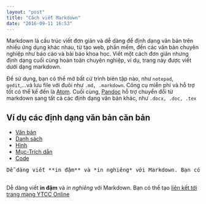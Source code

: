 ```yaml
---
layout: "post"
title: "Cách viết Markdown"
date: "2016-09-11 16:53"
---
```


<script src="/assets/js/application.js"></script>

Markdown là cấu trúc viết đơn giản và dễ dàng để định dạng văn bản trên nhiều ứng dụng khác nhau, từ tạo web, phần mềm, đến các văn bản chuyên nghiệp như báo cáo và bài báo khoa học. Viết một cách đơn giản nhưng định dạng cuối cùng hoàn toàn chuyên nghiệp, ví dụ, trang này được viết dưới dạng markdown.

Để sử dụng, bạn có thể mở bất cứ trình biên tập nào, như `notepad`, `gedit`,...và lưu file với đuôi như `.md, .markdown`. Công cụ miễn phí và hỗ trợ tốt có thể kể đến là [Atom](https://atom.io/). Cuối cùng, [Pandoc](http://pandoc.org/) hỗ trợ chuyển đổi từ markdown sang tất cả các định dạng văn bản khác, như `.docx, .doc, .tex`

## Ví dụ các định dạng văn bản căn bản

<div class="js-toc">

<ul class="example-nav js-examples-nav">
  <li><a href="#" class="selected" data-container-id="example-text">Văn bản</a></li>
  <li><a href="#" data-container-id="example-lists" class="">Danh sách</a></li>
  <li><a href="#" data-container-id="example-images" class="">Hình</a></li>
  <li><a href="#" data-container-id="example-headers" class="">Mục-Trích dẫn</a></li>
  <li><a href="#" data-container-id="example-code" class="">Code</a></li>
  <!-- <li><a href="#" data-container-id="example-extras" class="">Khác</a></li> -->
</ul>

<div class="markdown-example" id="example-text" style="display: block;">
  <pre class="source">Dễ dàng viết **in đậm** và *in nghiêng* với Markdown. Bạn có thể tạo liên kết tới trang [YTCC Online](http://ytecongcong.com)
  </pre>
  <div class="rendered">
  Dễ dàng viết <strong>in đậm</strong> và <em>in nghiêng</em> với Markdown. Bạn có thể tạo <a href="http://ytecongcong.com/">liên kết tới trang mạng YTCC Online</a>
  </div>
</div>

<div class="markdown-example" id="example-lists" style="display: none;">
  <pre class="source">Bạn có thể tạo danh sách đánh số:

  1. Một
  2. Hai
  3. Ba

  Hoặc tạo danh sách không đánh số:

  * Đánh dấu sao ở đầu dòng
  * OK!

  Hoặc cũng có thể dùng,

  - Dấu gạch đầu dòng `-` hoặc `+` cũng được
  - Nếu có mục nhỏ hơn, thêm 2 khoảng trắng phía trước:
    - Như thế này
    - Và thế này
  </pre>
<div class="rendered" markdown="1">
Bạn có thể tạo danh sách đánh số:

1.  Một
2.  Hai
3.  Ba

Hoặc tạo danh sách không đánh số:

*   Đánh dấu sao ở đầu dòng
*   OK!

Hoặc cũng có thể dùng,

*   Gạch đầu dòng cũng được
*   Nếu có mục nhỏ hơn, chỉ cần thêm 2 khoảng trắng trước dấu gạch hoặc dấu sao:
    *   Như thế này
    *   Và thế này
</div>
</div>

<div class="markdown-example" id="example-images" style="display: none;">
<pre class="source">Nếu muốn chèn hình ảnh, copy liên kết tới hình và gõ đơn giản như sau:

![Hình logo](https://dl.dropboxusercontent.com/u/29949485/avatar.png)
</pre>
<div class="rendered" markdown="1">
Nếu muốn chèn hình ảnh, copy liên kết tới hình và gõ đơn giản như sau:

![Hình logo](https://dl.dropboxusercontent.com/u/29949485/avatar.png)
</div>
</div>

<div class="markdown-example" id="example-headers" style="display: none;">
<pre class="source"># Định dạng cấu trúc văn bản

Để định dạng văn bản theo các đề mục khác nhau trong một văn bản, đặt dấu `#` đầu dòng để tạo tiêu đề. Số lượng dấu sao thể hiện mức độ, v.d. hai dấu `##` là mục con của `#`.

### Đây là mục con cấp 3

Có thể dùng dấu `#` từ một đến sáu `######` để thể hiện các cấp của tiêu đề.

Nếu bạn muốn trích một câu nói, văn bản, sử dụng dấu > đầu hàng:

> Khỏe vì nước kiến thiết Quốc Gia. Đoàn thanh niên ta góp tài ba. Tạo nguồn dân sinh mới hùng mạnh trong năm giới. Hợp lực xây hưng thịnh chung nước Nam. Thanh niên ơi, hồn thiêng núi sông đợi chờ! Nơi tay ta toàn dân ngóng trông từng giờ. Mang máu anh hùng ta đừng làm nhơ máu anh hùng. Trai đất Việt phải nêu đèn sáng thế giới soi chung - Hùng Lân
</pre>
<div class="rendered" markdown="1">
# Định dạng cấu trúc văn bản

Để định dạng văn bản theo các đề mục khác nhau trong một văn bản, đặt dấu `#` đầu dòng để tạo tiêu đề. Số lượng dấu sao thể hiện mức độ, v.d. hai dấu `##` là mục con của `#`.

### Đây là mục con cấp 3

Có thể dùng dấu `#` từ một đến sáu `######` để thể hiện các cấp của tiêu đề.

Nếu bạn muốn trích một câu nói, văn bản, sử dụng dấu > đầu hàng:

> Khỏe vì nước kiến thiết Quốc Gia. Đoàn thanh niên ta góp tài ba. Tạo nguồn dân sinh mới hùng mạnh trong năm giới. Hợp lực xây hưng thịnh chung nước Nam. Thanh niên ơi, hồn thiêng núi sông đợi chờ! Nơi tay ta toàn dân ngóng trông từng giờ. Mang máu anh hùng ta đừng làm nhơ máu anh hùng. Trai đất Việt phải nêu đèn sáng thế giới soi chung - Hùng Lân
</div>
</div>

<div class="markdown-example" id="example-code" style="display: none;">
<pre class="source">
Có nhiều cách khác nhau để định dạng code. Nếu viết code trên cùng dòng, chỉ cần đóng chữ trong dấu ` (phím bên trái số 1), v.d. `gen gioitinh = 1`. Nếu có một đoạn code dài, thụt đầu dòng *4* khoảng trắng để định dạng:

    if (gioitinh = 1){
      return "Nam"
    }

Một cách khác là dùng hàng rào bọc quanh code mà không cần thụt đầu dòng:

```
if (gioitinh = 1){
  return "Nam"
}
```

Nếu muốn chỉ rõ ngôn ngữ của code để tô màu code (lưu ý trang này tự động phát hiện ngôn ngữ nên các code phía trên cũng được tô màu):

```r
if (gioitinh = 1){
  return "Nam"
}
```
</pre>
<div class="rendered" markdown="1">
Có nhiều cách khác nhau để định dạng code. Nếu viết code trên cùng dòng, chỉ cần đóng chữ trong dấu ` (phím bên trái số 1), v.d. `gen gioitinh = 1`. Nếu có một đoạn code dài, thụt đầu dòng *4* khoảng trắng để định dạng:

    if (gioitinh = 1){
      return "Nam"
    }

Một cách khác là dùng hàng rào bọc quanh code mà không cần thụt đầu dòng:

~~~
if (gioitinh = 1){
  return "Nam"
}
~~~

Nếu muốn chỉ rõ ngôn ngữ của code để tô màu code (lưu ý trang này tự động phát hiện ngôn ngữ nên các code phía trên cũng được tô màu):

```r
if (gioitinh = 1){
  return "Nam"
}
```
</div>
</div>

</div>
